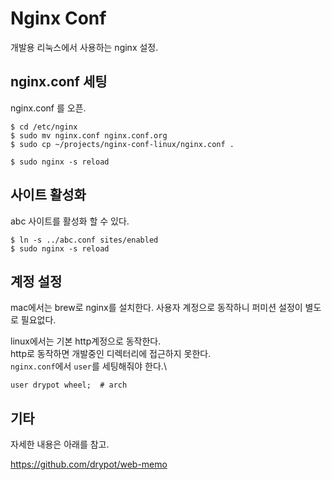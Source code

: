 # Nginx Conf

개발용 리눅스에서 사용하는 nginx 설정.

## nginx.conf 세팅

nginx.conf 를 오픈.

    $ cd /etc/nginx
    $ sudo mv nginx.conf nginx.conf.org
    $ sudo cp ~/projects/nginx-conf-linux/nginx.conf .

    $ sudo nginx -s reload 

## 사이트 활성화

abc 사이트를 활성화 할 수 있다.

    $ ln -s ../abc.conf sites/enabled
    $ sudo nginx -s reload

## 계정 설정

mac에서는 brew로 nginx를 설치한다.
사용자 계정으로 동작하니 퍼미션 설정이 별도로 필요없다.

linux에서는 기본 http계정으로 동작한다.\
http로 동작하면 개발중인 디렉터리에 접근하지 못한다.\
`nginx.conf`에서 `user`를 세팅해줘야 한다.\

    user drypot wheel;  # arch

## 기타

자세한 내용은 아래를 참고.

<https://github.com/drypot/web-memo>
